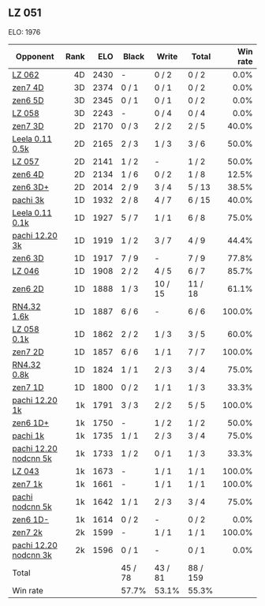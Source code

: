 ## LZ 051 ##

ELO: 1976

Opponent | Rank | ELO | Black | Write | Total | Win rate
---------|-----:|----:|-------|-------|-------|-------:
[LZ 062](LZ%20062.md) | 4D | 2430 | - | 0 / 2 | 0 / 2 | 0.0%
[zen7 4D](zen7%204D.md) | 3D | 2374 | 0 / 1 | 0 / 1 | 0 / 2 | 0.0%
[zen6 5D](zen6%205D.md) | 3D | 2345 | 0 / 1 | 0 / 1 | 0 / 2 | 0.0%
[LZ 058](LZ%20058.md) | 3D | 2243 | - | 0 / 4 | 0 / 4 | 0.0%
[zen7 3D](zen7%203D.md) | 2D | 2170 | 0 / 3 | 2 / 2 | 2 / 5 | 40.0%
[Leela 0.11 0.5k](Leela%200.11%200.5k.md) | 2D | 2165 | 2 / 3 | 1 / 3 | 3 / 6 | 50.0%
[LZ 057](LZ%20057.md) | 2D | 2141 | 1 / 2 | - | 1 / 2 | 50.0%
[zen6 4D](zen6%204D.md) | 2D | 2134 | 1 / 6 | 0 / 2 | 1 / 8 | 12.5%
[zen6 3D+](zen6%203D+.md) | 2D | 2014 | 2 / 9 | 3 / 4 | 5 / 13 | 38.5%
[pachi 3k](pachi%203k.md) | 1D | 1932 | 2 / 8 | 4 / 7 | 6 / 15 | 40.0%
[Leela 0.11 0.1k](Leela%200.11%200.1k.md) | 1D | 1927 | 5 / 7 | 1 / 1 | 6 / 8 | 75.0%
[pachi 12.20 3k](pachi%2012.20%203k.md) | 1D | 1919 | 1 / 2 | 3 / 7 | 4 / 9 | 44.4%
[zen6 3D](zen6%203D.md) | 1D | 1917 | 7 / 9 | - | 7 / 9 | 77.8%
[LZ 046](LZ%20046.md) | 1D | 1908 | 2 / 2 | 4 / 5 | 6 / 7 | 85.7%
[zen6 2D](zen6%202D.md) | 1D | 1888 | 1 / 3 | 10 / 15 | 11 / 18 | 61.1%
[RN4.32 1.6k](RN4.32%201.6k.md) | 1D | 1887 | 6 / 6 | - | 6 / 6 | 100.0%
[LZ 058 0.1k](LZ%20058%200.1k.md) | 1D | 1862 | 2 / 2 | 1 / 3 | 3 / 5 | 60.0%
[zen7 2D](zen7%202D.md) | 1D | 1857 | 6 / 6 | 1 / 1 | 7 / 7 | 100.0%
[RN4.32 0.8k](RN4.32%200.8k.md) | 1D | 1824 | 1 / 1 | 2 / 3 | 3 / 4 | 75.0%
[zen7 1D](zen7%201D.md) | 1D | 1800 | 0 / 2 | 1 / 1 | 1 / 3 | 33.3%
[pachi 12.20 1k](pachi%2012.20%201k.md) | 1k | 1791 | 3 / 3 | 2 / 2 | 5 / 5 | 100.0%
[zen6 1D+](zen6%201D+.md) | 1k | 1750 | - | 1 / 2 | 1 / 2 | 50.0%
[pachi 1k](pachi%201k.md) | 1k | 1735 | 1 / 1 | 2 / 3 | 3 / 4 | 75.0%
[pachi 12.20 nodcnn 5k](pachi%2012.20%20nodcnn%205k.md) | 1k | 1733 | 1 / 2 | 0 / 1 | 1 / 3 | 33.3%
[LZ 043](LZ%20043.md) | 1k | 1673 | - | 1 / 1 | 1 / 1 | 100.0%
[zen7 1k](zen7%201k.md) | 1k | 1661 | - | 1 / 1 | 1 / 1 | 100.0%
[pachi nodcnn 5k](pachi%20nodcnn%205k.md) | 1k | 1642 | 1 / 1 | 2 / 3 | 3 / 4 | 75.0%
[zen6 1D-](zen6%201D-.md) | 1k | 1614 | 0 / 2 | - | 0 / 2 | 0.0%
[zen7 2k](zen7%202k.md) | 2k | 1599 | - | 1 / 1 | 1 / 1 | 100.0%
[pachi 12.20 nodcnn 3k](pachi%2012.20%20nodcnn%203k.md) | 2k | 1596 | 0 / 1 | - | 0 / 1 | 0.0%
Total | | | 45 / 78 | 43 / 81 | 88 / 159 | 
Win rate| | | 57.7% | 53.1% | 55.3% | 
